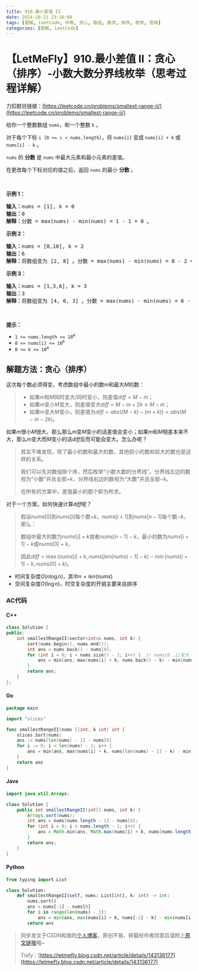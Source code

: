 ```yaml
---
title: 910.最小差值 II
date: 2024-10-21 23:16:09
tags: [题解, LeetCode, 中等, 贪心, 数组, 数学, 排序, 枚举, 思维]
categories: [题解, LeetCode]
---
```


# 【LetMeFly】910.最小差值 II：贪心（排序）-小数大数分界线枚举（思考过程详解）

力扣题目链接：[https://leetcode.cn/problems/smallest-range-ii/](https://leetcode.cn/problems/smallest-range-ii/)

<p>给你一个整数数组 <code>nums</code>，和一个整数&nbsp;<code>k</code> 。</p>

<p>对于每个下标 <code>i</code>（<code>0 &lt;= i &lt; nums.length</code>），将 <code>nums[i]</code> 变成<strong> </strong> <code>nums[i] + k</code> 或 <code>nums[i] - k</code> 。</p>

<p><code>nums</code> 的 <strong>分数</strong> 是 <code>nums</code> 中最大元素和最小元素的差值。</p>

<p>在更改每个下标对应的值之后，返回 <code>nums</code> 的最小 <strong>分数</strong> 。</p>

<p>&nbsp;</p>

<ol>
</ol>

<p><strong>示例 1：</strong></p>

<pre>
<strong>输入：</strong>nums = [1], k = 0
<strong>输出：</strong>0
<strong>解释：</strong>分数 = max(nums) - min(nums) = 1 - 1 = 0 。
</pre>

<p><strong>示例 2：</strong></p>

<pre>
<strong>输入：</strong>nums = [0,10], k = 2
<strong>输出：</strong>6
<strong>解释：</strong>将数组变为 [2, 8] 。分数 = max(nums) - min(nums) = 8 - 2 = 6 。
</pre>

<p><strong>示例 3：</strong></p>

<pre>
<strong>输入：</strong>nums = [1,3,6], k = 3
<strong>输出：</strong>3
<strong>解释：</strong>将数组变为 [4, 6, 3] 。分数 = max(nums) - min(nums) = 6 - 3 = 3 。
</pre>

<p>&nbsp;</p>

<p><strong>提示：</strong></p>

<ul>
	<li><code>1 &lt;= nums.length &lt;= 10<sup>4</sup></code></li>
	<li><code>0 &lt;= nums[i] &lt;= 10<sup>4</sup></code></li>
	<li><code>0 &lt;= k &lt;= 10<sup>4</sup></code></li>
</ul>


    
## 解题方法：贪心（排序）

这次每个数必须得变，考虑数组中最小的数$m$和最大$M$的数：

> + 如果$m$和$M$同时变大/同时变小，则差值$diff=M-m$；
> + 如果$m$变小$M$变大，则差值变大$diff=M-m+2k\geq M-m$；
> + 如果$m$变大$M$变小，则差值为$diff=abs((M-k)-(m+k))=abs(M-m-2k)$。

如果$m$很小$M$很大，那么那么$m$变$M$变小的话差值会变小；如果$m$和$M$相差本来不大，那么$m$变大而$M$变小的话$diff$反而可能会变大。怎么办呢？

> 其实不难发现，除了最小的数和最大的数，其他较小的数和较大的数也是这样的关系。
>
> 我们可以先对数组排个序，然后枚举“小数大数的分界线”。分界线左边的数视为“小数”并且全部$+k$，分界线右边的数视为“大数”并且全部$-k$。
>
> 在所有的方案中，差值最小的那个即为所求。

对于一个方案，如何快速计算$diff$呢？

> 假设$nums[0]$到$nums[i]$每个数$+k$，$nums[i + 1]$到$nums[n - 1]$每个数$-k$，那么：
>
> 数组中最大的数为$nums[i] + k$或者$nums[n - 1] - k$，最小的数为$nums[i + 1] - k$或$nums[0] + k$。
>
> 因此$diff=\max(nums[i] + k, nums[len(nums) - 1] - k) - \min(nums[i + 1] - k, nums[0] + k)$。

+ 时间复杂度$O(n\log n)$，其中$n=len(nums)$
+ 空间复杂度$O(\log n)$，时空复杂度的开销主要来自排序

### AC代码

#### C++

```cpp
class Solution {
public:
    int smallestRangeII(vector<int>& nums, int k) {
        sort(nums.begin(), nums.end());
        int ans = nums.back() - nums[0];
        for (int i = 0; i < nums.size() - 1; i++) {  // nums[0..i]变大 nums[i+1..n-1]变小
            ans = min(ans, max(nums[i] + k, nums.back() - k) - min(nums[i + 1] - k, nums[0] + k));
        }
        return ans;
    }
};
```

#### Go

```go
package main

import "slices"

func smallestRangeII(nums []int, k int) int {
    slices.Sort(nums)
    ans := nums[len(nums) - 1] - nums[0]
    for i := 0; i < len(nums) - 1; i++ {
        ans = min(ans, max(nums[i] + k, nums[len(nums) - 1] - k) - min(nums[i + 1] - k, nums[0] + k))
    }
    return ans
}
```

#### Java

```java
import java.util.Arrays;

class Solution {
    public int smallestRangeII(int[] nums, int k) {
        Arrays.sort(nums);
        int ans = nums[nums.length - 1] - nums[0];
        for (int i = 0; i < nums.length - 1; i++) {
            ans = Math.min(ans, Math.max(nums[i] + k, nums[nums.length - 1] - k) - Math.min(nums[i + 1] - k, nums[0] + k));
        }
        return ans;
    }
}
```

#### Python

```python
from typing import List

class Solution:
    def smallestRangeII(self, nums: List[int], k: int) -> int:
        nums.sort()
        ans = nums[-1] - nums[0]
        for i in range(len(nums) - 1):
            ans = min(ans, max(nums[i] + k, nums[-1] - k) - min(nums[i + 1] - k, nums[0] + k))
        return ans
```

> 同步发文于CSDN和我的[个人博客](https://blog.letmefly.xyz/)，原创不易，转载经作者同意后请附上[原文链接](https://blog.letmefly.xyz/2024/10/21/LeetCode%200910.%E6%9C%80%E5%B0%8F%E5%B7%AE%E5%80%BCII/)哦~
>
> Tisfy：[https://letmefly.blog.csdn.net/article/details/143136177](https://letmefly.blog.csdn.net/article/details/143136177)
